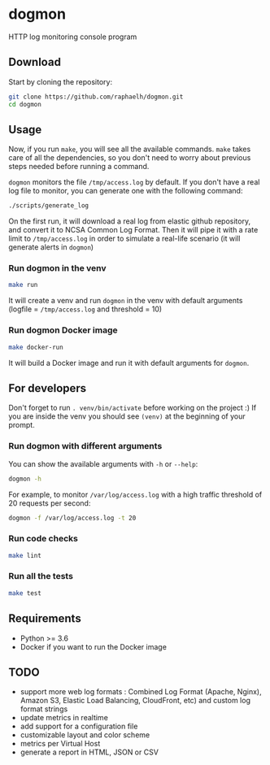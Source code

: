 dogmon
======

HTTP log monitoring console program

## Download

Start by cloning the repository:

``` sh
git clone https://github.com/raphaelh/dogmon.git
cd dogmon
```

## Usage

Now, if you run `make`, you will see all the available commands. `make` takes care of all the dependencies, so you don't need to worry about previous steps needed before running a command.

`dogmon` monitors the file `/tmp/access.log` by default. If you don't have a real log file to monitor, you can generate one with the following command:
``` sh
./scripts/generate_log
```

On the first run, it will download a real log from elastic github repository, and convert it to NCSA Common Log Format. Then it will pipe it with a rate limit to `/tmp/access.log` in order to simulate a real-life scenario (it will generate alerts in `dogmon`)

### Run dogmon in the venv

``` sh
make run
```

It will create a venv and run `dogmon` in the venv with default arguments (logfile = `/tmp/access.log` and threshold = 10)

### Run dogmon Docker image

``` sh
make docker-run
```

It will build a Docker image and run it with default arguments for `dogmon`.


## For developers
Don't forget to run `. venv/bin/activate` before working on the project :) If you are inside the venv you should see `(venv)` at the beginning of your prompt.

### Run dogmon with different arguments

You can show the available arguments with `-h` or `--help`:
``` sh
dogmon -h
```

For example, to monitor `/var/log/access.log` with a high traffic threshold of 20 requests per second:
``` sh
dogmon -f /var/log/access.log -t 20
```

### Run code checks

``` sh
make lint
```

### Run all the tests

``` sh
make test
```

## Requirements

* Python >= 3.6
* Docker if you want to run the Docker image

## TODO

* support more web log formats : Combined Log Format (Apache, Nginx), Amazon S3, Elastic Load Balancing, CloudFront, etc) and custom log format strings
* update metrics in realtime
* add support for a configuration file
* customizable layout and color scheme
* metrics per Virtual Host
* generate a report in HTML, JSON or CSV
